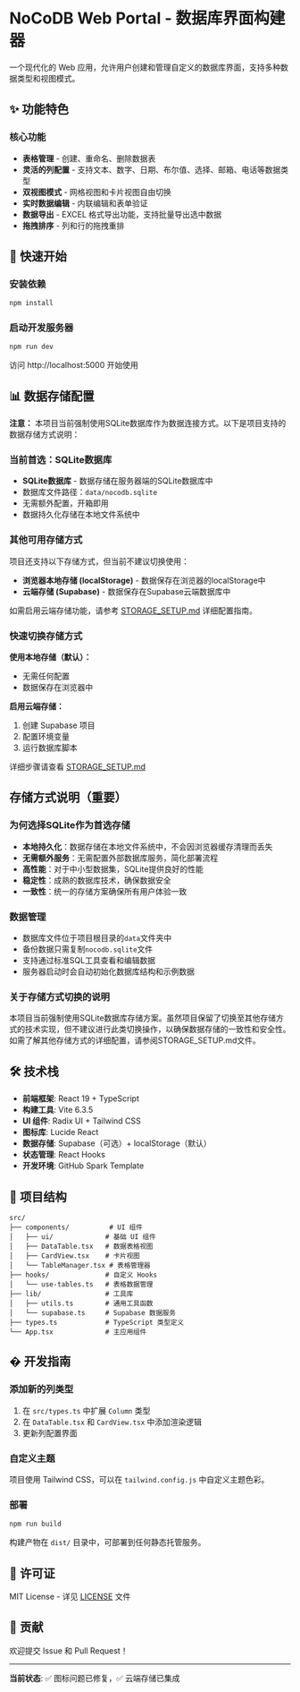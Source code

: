 # NoCoDB Web Portal - 数据库界面构建器

一个现代化的 Web 应用，允许用户创建和管理自定义的数据库界面，支持多种数据类型和视图模式。

## ✨ 功能特色

### 核心功能
- **表格管理** - 创建、重命名、删除数据表
- **灵活的列配置** - 支持文本、数字、日期、布尔值、选择、邮箱、电话等数据类型
- **双视图模式** - 网格视图和卡片视图自由切换
- **实时数据编辑** - 内联编辑和表单验证
- **数据导出** - EXCEL 格式导出功能，支持批量导出选中数据
- **拖拽排序** - 列和行的拖拽重排

## 🚀 快速开始

### 安装依赖
```bash
npm install
```

### 启动开发服务器
```bash
npm run dev
```

访问 http://localhost:5000 开始使用

## 📊 数据存储配置

**注意：** 本项目当前强制使用SQLite数据库作为数据连接方式。以下是项目支持的数据存储方式说明：

### 当前首选：SQLite数据库
- **SQLite数据库** - 数据存储在服务器端的SQLite数据库中
- 数据库文件路径：`data/nocodb.sqlite`
- 无需额外配置，开箱即用
- 数据持久化存储在本地文件系统中

### 其他可用存储方式
项目还支持以下存储方式，但当前不建议切换使用：
- **浏览器本地存储 (localStorage)** - 数据保存在浏览器的localStorage中
- **云端存储 (Supabase)** - 数据保存在Supabase云端数据库中

如需启用云端存储功能，请参考 [STORAGE_SETUP.md](./STORAGE_SETUP.md) 详细配置指南。

### 快速切换存储方式

**使用本地存储（默认）：**
- 无需任何配置
- 数据保存在浏览器中

**启用云端存储：**
1. 创建 Supabase 项目
2. 配置环境变量
3. 运行数据库脚本

详细步骤请查看 [STORAGE_SETUP.md](./STORAGE_SETUP.md)

## 存储方式说明（重要）

### 为何选择SQLite作为首选存储
- **本地持久化**：数据存储在本地文件系统中，不会因浏览器缓存清理而丢失
- **无需额外服务**：无需配置外部数据库服务，简化部署流程
- **高性能**：对于中小型数据集，SQLite提供良好的性能
- **稳定性**：成熟的数据库技术，确保数据安全
- **一致性**：统一的存储方案确保所有用户体验一致

### 数据管理
- 数据库文件位于项目根目录的`data`文件夹中
- 备份数据只需复制`nocodb.sqlite`文件
- 支持通过标准SQL工具查看和编辑数据
- 服务器启动时会自动初始化数据库结构和示例数据

### 关于存储方式切换的说明
本项目当前强制使用SQLite数据库存储方案。虽然项目保留了切换至其他存储方式的技术实现，但不建议进行此类切换操作，以确保数据存储的一致性和安全性。如需了解其他存储方式的详细配置，请参阅STORAGE_SETUP.md文件。

## 🛠 技术栈

- **前端框架**: React 19 + TypeScript
- **构建工具**: Vite 6.3.5
- **UI 组件**: Radix UI + Tailwind CSS
- **图标库**: Lucide React
- **数据存储**: Supabase（可选）+ localStorage（默认）
- **状态管理**: React Hooks
- **开发环境**: GitHub Spark Template

## 📁 项目结构

```
src/
├── components/          # UI 组件
│   ├── ui/             # 基础 UI 组件
│   ├── DataTable.tsx   # 数据表格视图
│   ├── CardView.tsx    # 卡片视图
│   └── TableManager.tsx # 表格管理器
├── hooks/              # 自定义 Hooks
│   └── use-tables.ts   # 表格数据管理
├── lib/                # 工具库
│   ├── utils.ts        # 通用工具函数
│   └── supabase.ts     # Supabase 数据服务
├── types.ts            # TypeScript 类型定义
└── App.tsx             # 主应用组件
```

## � 开发指南

### 添加新的列类型
1. 在 `src/types.ts` 中扩展 `Column` 类型
2. 在 `DataTable.tsx` 和 `CardView.tsx` 中添加渲染逻辑
3. 更新列配置界面

### 自定义主题
项目使用 Tailwind CSS，可以在 `tailwind.config.js` 中自定义主题色彩。

### 部署
```bash
npm run build
```

构建产物在 `dist/` 目录中，可部署到任何静态托管服务。

## 📄 许可证

MIT License - 详见 [LICENSE](./LICENSE) 文件

## 🤝 贡献

欢迎提交 Issue 和 Pull Request！

---

**当前状态**: ✅ 图标问题已修复，✅ 云端存储已集成
